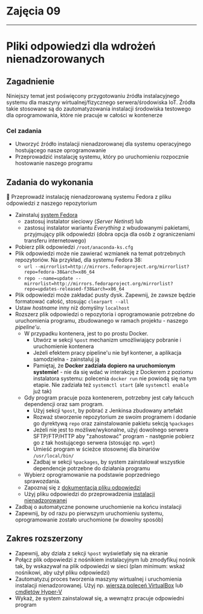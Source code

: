 # Zajęcia 09
---
# Pliki odpowiedzi dla wdrożeń nienadzorowanych

## Zagadnienie
Niniejszy temat jest poświęcony przygotowaniu źródła instalacyjnego systemu dla maszyny wirtualnej/fizycznego serwera/środowiska IoT. Źródła takie stosowane są do zautomatyzowania instalacji środowiska testowego dla oprogramowania, które nie pracuje w całości w kontenerze

### Cel zadania
* Utworzyć źródło instalacji nienadzorowanej dla systemu operacyjnego hostującego nasze oprogramowanie
* Przeprowadzić instalację systemu, który po uruchomieniu rozpocznie hostowanie naszego programu

## Zadania do wykonania

🌵 Przeprowadź instalację nienadzorowaną systemu Fedora z pliku odpowiedzi z naszego repozytorium

* Zainstaluj [system Fedora](https://download.fedoraproject.org/pub/fedora/linux/releases/)
  * zastosuj instalator sieciowy (*Server Netinst*) lub
  * zastosuj instalator wariantu *Everything* z wbudowanymi pakietami, przyjmujący plik odpowiedzi (dobra opcja dla osób z ograniczeniami transferu internetowego)
* Pobierz plik odpowiedzi `/root/anaconda-ks.cfg`
* Plik odpowiedzi może nie zawierać wzmianek na temat potrzebnych repozytoriów. Na przykład, dla systemu Fedora 38:
  * `url --mirrorlist=http://mirrors.fedoraproject.org/mirrorlist?repo=fedora-38&arch=x86_64`
  * `repo --name=update --mirrorlist=http://mirrors.fedoraproject.org/mirrorlist?repo=updates-released-f38&arch=x86_64`
* Plik odpowiedzi może zakładać pusty dysk. Zapewnij, że zawsze będzie formatować całość, stosując `clearpart --all`
* Ustaw *hostname* inny niż domyślny `localhost`
* Rozszerz plik odpowiedzi o repozytoria i oprogramowanie potrzebne do uruchomienia programu, zbudowanego w ramach projektu - naszego *pipeline'u*. 
  * W przypadku kontenera, jest to po prostu Docker.
    * Utwórz w sekcji `%post` mechanizm umożliwiający pobranie i uruchomienie kontenera
    * Jeżeli efektem pracy pipeline'u nie był kontener, a aplikacja samodzielna - zainstaluj ją
    * Pamiętaj, że **Docker zadziała dopiero na uruchomionym systemie!** - nie da się wdać w interakcję z Dockerem z poziomu instalatora systemu: polecenia `docker run` nie powiodą się na tym etapie. Nie zadziała też `systemctl start` (ale `systemctl enable` już tak)
  * Gdy program pracuje poza kontenerem, potrzebny jest cały łańcuch dependencji oraz sam program.
    * Użyj sekcji `%post`, by pobrać z Jenkinsa zbudowany artefakt
    * Rozważ stworzenie repozytorium ze swoim programem i dodanie go dyrektywą `repo` oraz zainstalowanie pakietu sekcją `%packages`
    * Jeżeli nie jest to możliwe/wykonalne, użyj dowolnego serwera SFTP/FTP/HTTP aby "zahostować" program - następnie pobierz go z tak hostującego serwera (stosując np. `wget`)
    * Umieść program w ścieżce stosownej dla binariów `/usr/local/bin/`
    * Zadbaj w sekcji `%packages`, by system zainstalował wszystkie dependencje potrzebne do działania programu
  * Wybierz oprogramowanie na podstawie poprzedniego sprawozdania.
  * Zapoznaj się z [dokumentacją pliku odpowiedzi](https://pykickstart.readthedocs.io/en/latest/kickstart-docs.html)
  * Użyj pliku odpowiedzi do przeprowadzenia [instalacji nienadzorowanej](https://docs.fedoraproject.org/en-US/fedora/f36/install-guide/advanced/Kickstart_Installations/)
* Zadbaj o automatyczne ponowne uruchomienie na końcu instalacji
* Zapewnij, by od razu po pierwszym uruchomieniu systemu, oprogramowanie zostało uruchomione (w dowolny sposób)

## Zakres rozszerzony
* Zapewnij, aby działa z sekcji `%post` wyświetlały się na ekranie
* Połącz plik odpowiedzi z nośnikiem instalacyjnym lub zmodyfikuj nośnik tak, by wskazywał na plik odpowiedzi w sieci (plan minimum: wskaź nośnikowi, aby użył pliku odpowiedzi)
* Zautomatyzuj proces tworzenia maszyny wirtualnej i uruchomienia instalacji nienadzorowanej. Użyj np. [wiersza poleceń VirtualBox](https://www.virtualbox.org/manual/ch08.html) lub [cmdletów Hyper-V](https://learn.microsoft.com/en-us/virtualization/hyper-v-on-windows/quick-start/try-hyper-v-powershell)
* Wykaż, że system zainstalował się, a wewnątrz pracuje odpowiedni program
